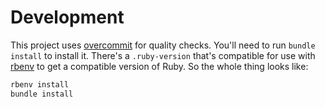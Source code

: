 # Development

This project uses [overcommit](https://github.com/sds/overcommit) for
quality checks.  You'll need to run `bundle install` to install it.
There's a `.ruby-version` that's compatible for use with
[rbenv](https://github.com/rbenv/rbenv) to get a compatible version of
Ruby.  So the whole thing looks like:

```sh
rbenv install
bundle install
```
